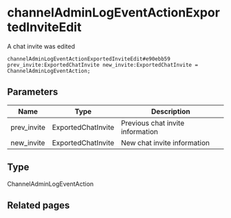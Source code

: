 # channelAdminLogEventActionExportedInviteEdit
A chat invite was edited

```
channelAdminLogEventActionExportedInviteEdit#e90ebb59 prev_invite:ExportedChatInvite new_invite:ExportedChatInvite = ChannelAdminLogEventAction;
```

## Parameters
| Name | Type | Description |
| ---- | :----: | ----------- |
| prev_invite | ExportedChatInvite | Previous chat invite information |
| new_invite | ExportedChatInvite | New chat invite information |


## Type
ChannelAdminLogEventAction

## Related pages
